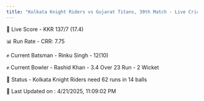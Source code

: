 ```yaml
---
title: "Kolkata Knight Riders vs Gujarat Titans, 39th Match - Live Cricket Score"
---
```


🔴 Live Score - KKR 137/7 (17.4)  

📊 Run Rate - CRR: 7.75  

✊ Current Batsman - Rinku Singh - 12(10)  

✊ Current Bowler - Rashid Khan - 3.4 Over 23 Run - 2 Wicket  

📑 Status - Kolkata Knight Riders need 62 runs in 14 balls

📝 Last Updated on : 4/21/2025, 11:09:02 PM  

